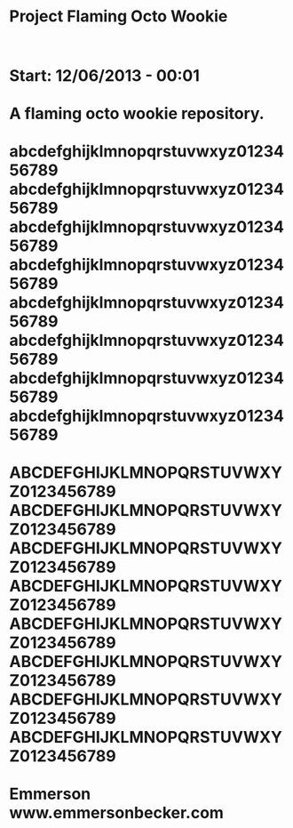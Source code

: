 <h1>Project Flaming Octo Wookie<h1>
<br />
Start: 12/06/2013 - 00:01<br />
<br />
A flaming octo wookie repository.<br />
<br />
abcdefghijklmnopqrstuvwxyz0123456789<br />
abcdefghijklmnopqrstuvwxyz0123456789<br />
abcdefghijklmnopqrstuvwxyz0123456789<br />
abcdefghijklmnopqrstuvwxyz0123456789<br />
abcdefghijklmnopqrstuvwxyz0123456789<br />
abcdefghijklmnopqrstuvwxyz0123456789<br />
abcdefghijklmnopqrstuvwxyz0123456789<br />
abcdefghijklmnopqrstuvwxyz0123456789<br />
<br />
ABCDEFGHIJKLMNOPQRSTUVWXYZ0123456789<br />
ABCDEFGHIJKLMNOPQRSTUVWXYZ0123456789<br />
ABCDEFGHIJKLMNOPQRSTUVWXYZ0123456789<br />
ABCDEFGHIJKLMNOPQRSTUVWXYZ0123456789<br />
ABCDEFGHIJKLMNOPQRSTUVWXYZ0123456789<br />
ABCDEFGHIJKLMNOPQRSTUVWXYZ0123456789<br />
ABCDEFGHIJKLMNOPQRSTUVWXYZ0123456789<br />
ABCDEFGHIJKLMNOPQRSTUVWXYZ0123456789<br />
<br />
Emmerson<br />
www.emmersonbecker.com<br />